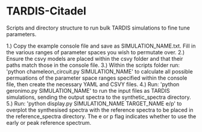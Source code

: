 # TARDIS-Citadel
Scripts and directory structure to run bulk TARDIS simulations to fine tune parameters.

1.) Copy the example console file and save as SIMULATION_NAME.txt. Fill in the various ranges of parameter spaces you wish to permutate over.
2.) Ensure the csvy models are placed within the csvy folder and that their paths match those in the console file.
3.) Within the scripts folder run: 'python chameleon_circuit.py SIMULATION_NAME' to calculate all possible permuations of the parameter space ranges specified within the console file, then create the necessary YAML and CSVY files.
4.) Run: 'python geronimo.py SIMULATION_NAME' to run the input files as TARDIS simulations, sending the output spectra to the synthetic_spectra directory.
5.) Run: 'python display.py SIMULATION_NAME TARGET_NAME e/p' to overplot the synthesised spectra with the reference spectra to be placed in the reference_spectra directory. The e or p flag indicates whether to use the early or peak reference spectrum.
